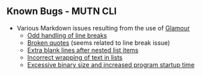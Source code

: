 ## Known Bugs - MUTN CLI
- Various Markdown issues resulting from the use of [Glamour](https://github.com/charmbracelet/glamour)
  - [Odd handling of line breaks](https://github.com/charmbracelet/glamour/issues/84)
  - [Broken quotes](https://github.com/charmbracelet/glamour/issues/172) (seems related to line break issue)
  - [Extra blank lines after nested list items](https://github.com/charmbracelet/glamour/issues/102)
  - [Incorrect wrapping of text in lists](https://github.com/charmbracelet/glamour/issues/56)
  - [Excessive binary size and increased program startup time](https://github.com/charmbracelet/glamour/issues/288)

